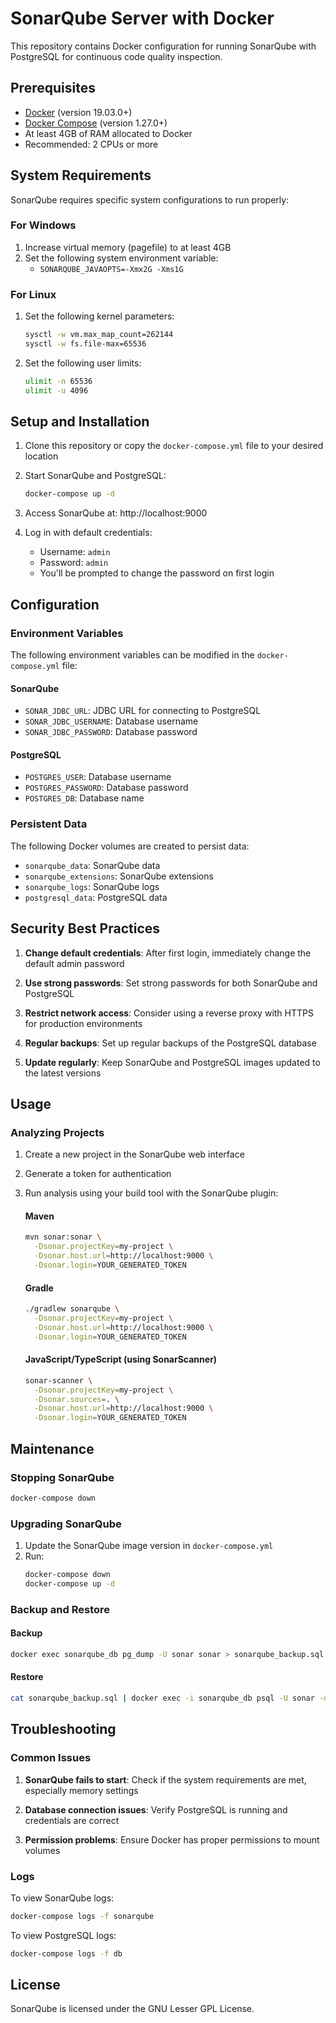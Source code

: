 # SonarQube Server with Docker

This repository contains Docker configuration for running SonarQube with PostgreSQL for continuous code quality inspection.

## Prerequisites

- [Docker](https://docs.docker.com/get-docker/) (version 19.03.0+)
- [Docker Compose](https://docs.docker.com/compose/install/) (version 1.27.0+)
- At least 4GB of RAM allocated to Docker
- Recommended: 2 CPUs or more

## System Requirements

SonarQube requires specific system configurations to run properly:

### For Windows

1. Increase virtual memory (pagefile) to at least 4GB
2. Set the following system environment variable:
   - `SONARQUBE_JAVAOPTS=-Xmx2G -Xms1G`

### For Linux

1. Set the following kernel parameters:
   ```bash
   sysctl -w vm.max_map_count=262144
   sysctl -w fs.file-max=65536
   ```
2. Set the following user limits:
   ```bash
   ulimit -n 65536
   ulimit -u 4096
   ```

## Setup and Installation

1. Clone this repository or copy the `docker-compose.yml` file to your desired location

2. Start SonarQube and PostgreSQL:
   ```bash
   docker-compose up -d
   ```

3. Access SonarQube at: http://localhost:9000

4. Log in with default credentials:
   - Username: `admin`
   - Password: `admin`
   - You'll be prompted to change the password on first login

## Configuration

### Environment Variables

The following environment variables can be modified in the `docker-compose.yml` file:

#### SonarQube
- `SONAR_JDBC_URL`: JDBC URL for connecting to PostgreSQL
- `SONAR_JDBC_USERNAME`: Database username
- `SONAR_JDBC_PASSWORD`: Database password

#### PostgreSQL
- `POSTGRES_USER`: Database username
- `POSTGRES_PASSWORD`: Database password
- `POSTGRES_DB`: Database name

### Persistent Data

The following Docker volumes are created to persist data:

- `sonarqube_data`: SonarQube data
- `sonarqube_extensions`: SonarQube extensions
- `sonarqube_logs`: SonarQube logs
- `postgresql_data`: PostgreSQL data

## Security Best Practices

1. **Change default credentials**: After first login, immediately change the default admin password

2. **Use strong passwords**: Set strong passwords for both SonarQube and PostgreSQL

3. **Restrict network access**: Consider using a reverse proxy with HTTPS for production environments

4. **Regular backups**: Set up regular backups of the PostgreSQL database

5. **Update regularly**: Keep SonarQube and PostgreSQL images updated to the latest versions

## Usage

### Analyzing Projects

1. Create a new project in the SonarQube web interface

2. Generate a token for authentication

3. Run analysis using your build tool with the SonarQube plugin:

   #### Maven
   ```bash
   mvn sonar:sonar \
     -Dsonar.projectKey=my-project \
     -Dsonar.host.url=http://localhost:9000 \
     -Dsonar.login=YOUR_GENERATED_TOKEN
   ```

   #### Gradle
   ```bash
   ./gradlew sonarqube \
     -Dsonar.projectKey=my-project \
     -Dsonar.host.url=http://localhost:9000 \
     -Dsonar.login=YOUR_GENERATED_TOKEN
   ```

   #### JavaScript/TypeScript (using SonarScanner)
   ```bash
   sonar-scanner \
     -Dsonar.projectKey=my-project \
     -Dsonar.sources=. \
     -Dsonar.host.url=http://localhost:9000 \
     -Dsonar.login=YOUR_GENERATED_TOKEN
   ```

## Maintenance

### Stopping SonarQube

```bash
docker-compose down
```

### Upgrading SonarQube

1. Update the SonarQube image version in `docker-compose.yml`
2. Run:
   ```bash
   docker-compose down
   docker-compose up -d
   ```

### Backup and Restore

#### Backup

```bash
docker exec sonarqube_db pg_dump -U sonar sonar > sonarqube_backup.sql
```

#### Restore

```bash
cat sonarqube_backup.sql | docker exec -i sonarqube_db psql -U sonar -d sonar
```

## Troubleshooting

### Common Issues

1. **SonarQube fails to start**: Check if the system requirements are met, especially memory settings

2. **Database connection issues**: Verify PostgreSQL is running and credentials are correct

3. **Permission problems**: Ensure Docker has proper permissions to mount volumes

### Logs

To view SonarQube logs:

```bash
docker-compose logs -f sonarqube
```

To view PostgreSQL logs:

```bash
docker-compose logs -f db
```

## License

SonarQube is licensed under the GNU Lesser GPL License.